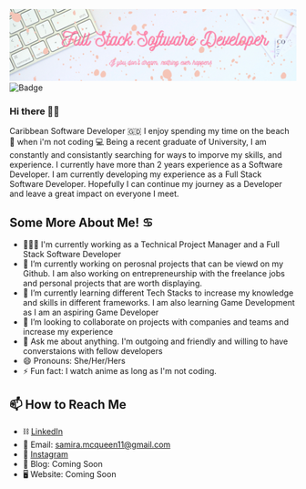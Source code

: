 ![Banner](assets/devBanner.png)
![Badge](https://komarev.com/ghpvc/?username=smcqueen-95&color=ff69b4)

### Hi there 👋🏽
Caribbean Software Developer 🇬🇩 I enjoy spending my time on the beach 🌊 when i'm not coding 💻
Being a recent graduate of University, I am constantly and consistantly searching for ways to imporve my skills, and experience. I currently have more than 2 years experience as a Software Developer. I am currently developing my experience as a Full Stack Software Developer. Hopefully I can continue my journey as a Developer and leave a great impact on everyone I meet. 

## Some More About Me! ♋️
- 👩🏽‍💻 I'm currently working as a Technical Project Manager and a Full Stack Software Developer
- 🔭 I’m currently working on perosnal projects that can be viewd on my Github. I am also working on entrepreneurship with the freelance jobs and personal projects that are worth displaying. 
- 🌱 I’m currently learning different Tech Stacks to increase my knowledge and skills in different frameworks. I am also learning Game Development as I am an aspiring Game Developer
- 👯 I’m looking to collaborate on projects with companies and teams and increase my experience 
- 💬 Ask me about anything. I'm outgoing and friendly and willing to have converstaions with fellow developers
- 😄 Pronouns: She/Her/Hers
- ⚡ Fun fact: I watch anime as long as I'm not coding.

## 📫 How to Reach Me
- ⛓️ [LinkedIn](https://www.linkedin.com/in/samira-mc-queen-1882431a7/)
- 📨 Email: samira.mcqueen11@gmail.com
- 🤖 [Instagram](https://www.instagram.com/euphoricrasta/)
- 📄 Blog: Coming Soon
- 🖥 Website: Coming Soon
